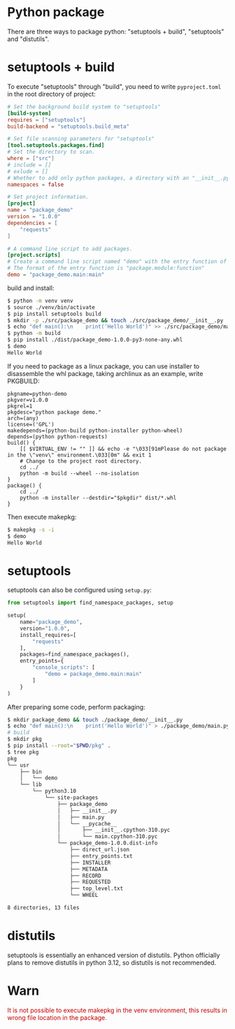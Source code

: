 # Python package

There are three ways to package python: "setuptools + build", "setuptools" and "distutils".

# setuptools + build

To execute "setuptools" through "build", you need to write `pyproject.toml` in the root directory of project:

```toml
# Set the background build system to "setuptools"
[build-system]
requires = ["setuptools"]
build-backend = "setuptools.build_meta"

# Set file scanning parameters for "setuptools"
[tool.setuptools.packages.find]
# Set the directory to scan. 
where = ["src"]
# include = []
# exlude = []
# Whether to add only python packages, a directory with an "__init__.py" file and all files in that directory.
namespaces = false

# Set project information.
[project]
name = "package_demo"
version = "1.0.0"
dependencies = [
    "requests"
]

# A command line script to add packages.
[project.scripts]
# Create a command line script named "demo" with the entry function of the package set to "package_demo.main:main".
# The format of the entry function is "package.module:function"
demo = "package_demo.main:main"
```

build and install:

```bash
$ python -m venv venv
$ source ./venv/bin/activate
$ pip install setuptools build
$ mkdir -p ./src/package_demo && touch ./src/package_demo/__init__.py
$ echo "def main():\n    print('Hello World')" >> ./src/package_demo/main.py
$ python -m build
$ pip install ./dist/package_demo-1.0.0-py3-none-any.whl
$ demo
Hello World
```

If you need to package as a linux package, you can use installer to disassemble the whl package, taking archlinux as an example, write PKGBUILD:

```pkgbuild
pkgname=python-demo
pkgver=v1.0.0
pkgrel=1
pkgdesc="python package demo."
arch=(any)
license=('GPL')
makedepends=(python-build python-installer python-wheel)
depends=(python python-requests)
build() {
    [[ $VIRTUAL_ENV != "" ]] && echo -e "\033[91mPlease do not package in the \"venv\" environment.\033[0m" && exit 1
    # Change to the project root directory.
    cd ../
    python -m build --wheel --no-isolation
}
package() {
    cd ../
    python -m installer --destdir="$pkgdir" dist/*.whl
}
```

Then execute makepkg:

```bash
$ makepkg -s -i
$ demo
Hello World
```

# setuptools

setuptools can also be configured using `setup.py`:

```python
from setuptools import find_namespace_packages, setup

setup(
    name="package_demo",
    version="1.0.0",
    install_requires=[
        "requests"
    ],
    packages=find_namespace_packages(),
    entry_points={
        "console_scripts": [
            "demo = package_demo.main:main"
        ]
    }
)
```

After preparing some code, perform packaging:

```bash
$ mkdir package_demo && touch ./package_demo/__init__.py
$ echo "def main():\n    print('Hello World')" > ./package_demo/main.py
# build
$ mkdir pkg
$ pip install --root="$PWD/pkg" .
$ tree pkg
pkg
└── usr
    ├── bin
    │   └── demo
    └── lib
        └── python3.10
            └── site-packages
                ├── package_demo
                │   ├── __init__.py
                │   ├── main.py
                │   └── __pycache__
                │       ├── __init__.cpython-310.pyc
                │       └── main.cpython-310.pyc
                └── package_demo-1.0.0.dist-info
                    ├── direct_url.json
                    ├── entry_points.txt
                    ├── INSTALLER
                    ├── METADATA
                    ├── RECORD
                    ├── REQUESTED
                    ├── top_level.txt
                    └── WHEEL

8 directories, 13 files
```

# distutils

setuptools is essentially an enhanced version of distutils. Python officially plans to remove distutils in python 3.12, so distutils is not recommended.

# Warn

<font color="color">It is not possible to execute makepkg in the venv environment, this results in wrong file location in the package.</font>
